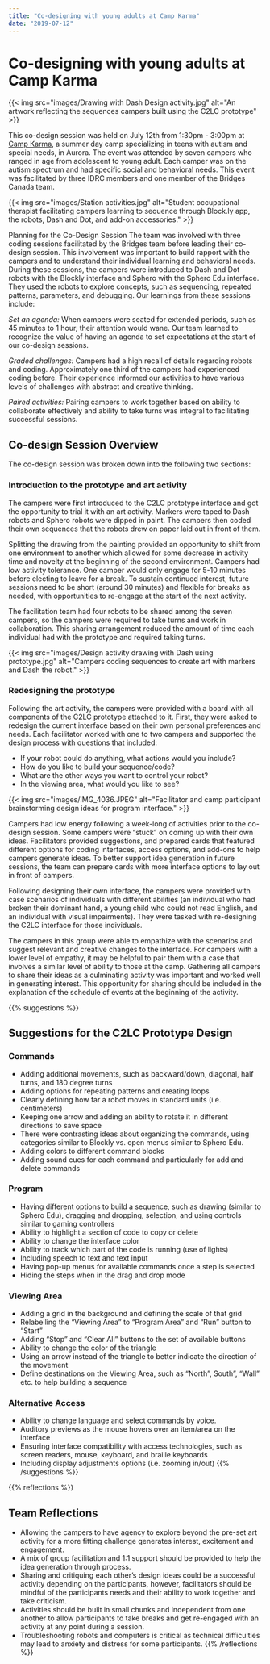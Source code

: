 ```yaml
---
title: "Co-designing with young adults at Camp Karma"
date: "2019-07-12"
---
```


# Co-designing with young adults at Camp Karma

{{< img src="images/Drawing with Dash Design activity.jpg" alt="An artwork reflecting the sequences campers built using the C2LC prototype" >}}

This co-design session was held on July 12th from 1:30pm - 3:00pm at [Camp Karma](https://www.karmacountrycamp.com/), a summer day camp specializing in teens with autism and special needs, in Aurora. The event was attended by seven campers who ranged in age from adolescent to young adult. Each camper was on the autism spectrum and had specific social and behavioral needs. This event was facilitated by three IDRC members and one member of the Bridges Canada team. 

{{< img src="images/Station activities.jpg" alt="Student occupational therapist facilitating campers learning to sequence through Block.ly app, the robots, Dash and Dot, and add-on accessories." >}}

Planning for the Co-Design Session
The team was involved with three coding sessions facilitated by the Bridges team before leading their co-design session. This involvement was important to build rapport with the campers and to understand their individual learning and behavioral needs. During these sessions, the campers were introduced to Dash and Dot robots with the Blockly interface and Sphero with the Sphero Edu interface. They used the robots to explore concepts, such as sequencing, repeated patterns, parameters, and debugging. Our learnings from these sessions include: 

<p class="indented"><em>Set an agenda:</em> When campers were seated for extended periods, such as 45 minutes to 1 hour, their attention would wane. Our team learned to recognize the value of having an agenda to set expectations at the start of our co-design sessions.</p>

<p class="indented"><em>Graded challenges:</em> Campers had a high recall of details regarding robots and coding. Approximately one third of the campers had experienced coding before. Their experience informed our activities to have various levels of challenges with abstract and creative thinking.</p>

<p class="indented"><em>Paired activities:</em> Pairing campers to work together based on ability to collaborate effectively and ability to take turns was integral to facilitating successful sessions.</p>

## Co-design Session Overview
The co-design session was broken down into the following two sections:

### Introduction to the prototype and art activity 
The campers were first introduced to the C2LC prototype interface and got the opportunity to trial it with an art activity. Markers were taped to Dash robots and Sphero robots were dipped in paint. The campers then coded their own sequences that the robots drew on paper laid out in front of them.

Splitting the drawing from the painting provided an opportunity to shift from one environment to another which allowed for some decrease in activity time and novelty at the beginning of the second environment. Campers had low activity tolerance. One camper would only engage for 5-10 minutes before electing to leave for a break. To sustain continued interest, future sessions need to be short (around 30 minutes) and flexible for breaks as needed, with opportunities to re-engage at the start of the next activity. 

The facilitation team had four robots to be shared among the seven campers, so the campers were required to take turns and work in collaboration. This sharing arrangement reduced the amount of time each individual had with the prototype and required taking turns.

{{< img src="images/Design activity drawing with Dash using prototype.jpg" alt="Campers coding sequences to create art with markers and Dash the robot." >}}

### Redesigning the prototype  
Following the art activity, the campers were provided with a board with all components of the C2LC prototype attached to it. First, they were asked to redesign the current interface based on their own personal preferences and needs. Each facilitator worked with one to two campers and supported the design process with questions that included:

* If your robot could do anything, what actions would you include?
* How do you like to build your sequence/code?
* What are the other ways you want to control your robot?
* In the viewing area, what would you like to see?

{{< img src="images/IMG_4036.JPEG" alt="Facilitator and camp participant brainstorming design ideas for program interface." >}}

Campers had low energy following a week-long of activities prior to the co-design session. Some campers were “stuck” on coming up with their own ideas. Facilitators provided suggestions, and prepared cards that featured different options for coding interfaces, access options, and add-ons to help campers generate ideas. To better support idea generation in future sessions, the team can prepare cards with more interface options to lay out in front of campers. 

Following designing their own interface, the campers were provided with case scenarios of individuals with different abilities (an individual who had broken their dominant hand, a young child who could not read English, and an individual with visual impairments). They were tasked with re-designing the C2LC interface for those individuals.

The campers in this group were able to empathize with the scenarios and suggest relevant and creative changes to the interface. For campers with a lower level of empathy, it may be helpful to pair them with a case that involves a similar level of ability to those at the camp. Gathering all campers to share their ideas as a culminating activity was important and worked well in generating interest. This opportunity for sharing should be included in the explanation of the schedule of events at the beginning of the activity.

{{% suggestions %}}
## Suggestions for the C2LC Prototype Design

### Commands 

* Adding additional movements, such as backward/down, diagonal, half turns, and 180 degree turns
* Adding options for repeating patterns and creating loops
* Clearly defining how far a robot moves in standard units (i.e. centimeters)
* Keeping one arrow and adding an ability to rotate it in different directions to save space
* There were contrasting ideas about organizing the commands, using categories similar to Blockly vs. open menus similar to Sphero Edu. 
* Adding colors to different command blocks
* Adding sound cues for each command and particularly for add and delete commands

### Program

* Having different options to build a sequence, such as drawing (similar to Sphero Edu), dragging and dropping, selection, and using controls similar to gaming controllers 
* Ability to highlight a section of code to copy or delete
* Ability to change the interface color
* Ability to track which part of the code is running (use of lights)
* Including speech to text and text input
* Having pop-up menus for available commands once a step is selected
* Hiding the steps when in the drag and drop mode 

### Viewing Area

* Adding a grid in the background and defining the scale of that grid 
* Relabelling the “Viewing Area” to “Program Area” and “Run” button to “Start”
* Adding “Stop” and “Clear All” buttons to the set of available buttons 
* Ability to change the color of the triangle
* Using an arrow instead of the triangle to better indicate the direction of the movement
* Define destinations on the Viewing Area, such as “North”, South”, “Wall” etc. to help building a sequence

### Alternative Access

* Ability to change language and select commands by voice.
* Auditory previews as the mouse hovers over an item/area on the interface
* Ensuring interface compatibility with access technologies, such as screen readers, mouse, keyboard, and braille keyboards
* Including display adjustments options (i.e. zooming in/out)
{{% /suggestions %}}

{{% reflections %}}
## Team Reflections

* Allowing the campers to have agency to explore beyond the pre-set art activity for a more fitting challenge generates interest, excitement and engagement.
* A mix of group facilitation and 1:1 support should be provided to help the idea generation through process. 
* Sharing and critiquing each other’s design ideas could be a successful activity depending on the participants, however, facilitators should be mindful of the participants needs and their ability to work together and take criticism. 
* Activities should be built in small chunks and independent from one another to allow participants to take breaks and get re-engaged with an activity at any point during a session. 
* Troubleshooting robots and computers is critical as technical difficulties may lead to anxiety and distress for some participants. 
{{% /reflections %}}
